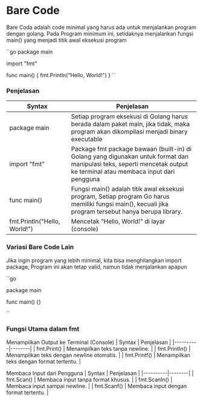 # Bare Code 
Bare Coda adalah code minimal yang harus ada untuk menjalankan program dengan golang.
Pada Program minimum ini, setidaknya menjalankan fungsi main() yang menjadi titik awal eksekusi program

``go
package main

import "fmt"

func main() {
    fmt.Println("Hello, World!")
}
``

### Penjelasan
| Syntax | Penjelasan |
|----------|--------|
| package main |Setiap program eksekusi di Golang harus berada dalam paket main, jika tidak, maka program akan dikompilasi menjadi binary executable |
| import "fmt" | Package fmt  package bawaan (built-in) di Golang yang digunakan untuk format dan manipulasi teks, seperti mencetak output ke terminal atau membaca input dari pengguna |
| func main() | Fungsi main() adalah titik awal eksekusi program, Setiap program Go harus memiliki fungsi main(), kecuali jika program tersebut hanya berupa library.|
| fmt.Println("Hello, World!") | Mencetak "Hello, World!" di layar (console) |


### Variasi Bare Code Lain
Jika ingin program yang lebih minimal, kita bisa menghilangkan import package, Program ini akan tetap valid, namun tidak menjalankan apapun

``go

package main

func main() {}

``

### Fungsi Utama dalam fmt
Menampilkan Output ke Terminal (Console)
| Syntax | Penjelasan |
|----------|--------|
| fmt.Print() | Menampilkan teks tanpa newline. |
| fmt.Println() | Menampilkan teks dengan newline otomatis. |
| fmt.Printf() | Menampilkan teks dengan format tertentu. |

Membaca Input dari Pengguna
| Syntax | Penjelasan |
|----------|--------|
| fmt.Scan() |  Membaca input tanpa format khusus. |
| fmt.Scanln() | Membaca input sampai newline. |
| fmt.Scanf() | Membaca input dengan format tertentu. |

